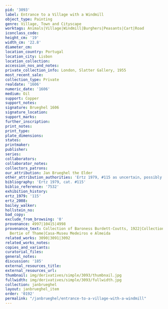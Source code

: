 ```yaml
---
pid: '3093'
label: Entrance to a Village with a Windmill
object_type: Painting
genre: Village, Town and Cityscape
worktags: Animals|Village|Windmill|Burghers|Peasants|Cart|Road
iconclass_code:
height_cm: '19'
width_cm: '22.8'
diameter_cm:
location_country: Portugal
location_city: Lisbon
location_collection:
accession_nos_and_notes:
private_collection_info: London, Slatter Gallery, 1955
most_recent_sale:
collection_type: Private
realdate: '1606'
numeric_date: '1606'
medium: Oil
support: Copper
support_notes:
signature: Brueghel 1606
signature_location:
support_marks:
further_inscription:
print_notes:
print_type:
plate_dimensions:
states:
printmaker:
publisher:
series:
collaborators:
collaborator_notes:
collectors_patrons:
our_attribution: Jan Brueghel the Elder
other_attribution_authorities: 'Ertz 1979, #115 as uncertain, possibly studio'
bibliography: 'Ertz 1979, cat. #115'
biblio_reference: '7532'
exhibition_history:
ertz_1979: '115'
ertz_2008:
bailey_walker:
hollstein_no:
bad_copy:
exclude_from_browsing: '0'
provenance: 4997|10415|4998
provenance_text: Collection of Baroness Burdett-Coutts, 1922|Collection of the Viscountess
  Bertie of Thame|Casa-Museu Medeiros e Almeida
related_works: 3090|3091|3092
related_works_notes:
copies_and_variants:
curatorial_files:
general_notes:
discussion: '185'
external_resources_title:
external_resources_url:
thumbnail: img/derivatives/simple/3093/thumbnail.jpg
fullwidth: img/derivatives/simple/3093/fullwidth.jpg
collection: janbrueghel
layout: janbrueghel_item
order: '0192'
permalink: "/janbrueghel/entrance-to-a-village-with-a-windmill"
---
```


